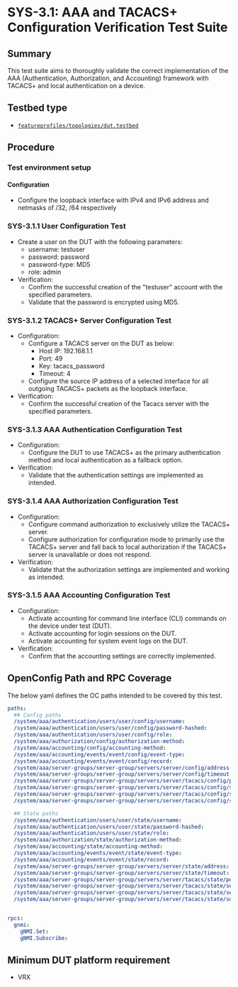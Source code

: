 # SYS-3.1: AAA and TACACS+ Configuration Verification Test Suite


## Summary

This test suite aims to thoroughly validate the correct implementation  of the AAA (Authentication, Authorization, and Accounting) framework with TACACS+ and local authentication on a device. 

## Testbed type

*  [`featureprofiles/topologies/dut.testbed`](https://github.com/openconfig/featureprofiles/blob/main/topologies/dut.testbed)

## Procedure

### Test environment setup

#### Configuration

*   Configure the loopback interface with IPv4 and IPv6 address and netmasks of /32, /64 respectively

### SYS-3.1.1 User Configuration Test

*   Create a user on the DUT with the following parameters:
    *   username: testuser
    *   password: password
    *   password-type: MD5
    *   role: admin
*   Verification:
    *   Confirm the successful creation of the "testuser" account with the specified parameters.
    *   Validate that the password is encrypted using MD5.

### SYS-3.1.2 TACACS+ Server Configuration Test

*   Configuration:   
    *   Configure a TACACS server on the DUT as below:
        *   Host IP: 192.168.1.1
        *   Port: 49
        *   Key: tacacs_password
        *   Timeout: 4
    *   Configure the source IP address of a selected interface for all outgoing TACACS+ packets as the loopback interface.
*   Verification:
    *   Confirm the successful creation of the Tacacs server with the specified parameters.

### SYS-3.1.3 AAA Authentication Configuration Test

*   Configuration:
    *   Configure the DUT to use TACACS+ as the primary authentication method and local authentication as a fallback option.
*   Verification:
    *   Validate that the authentication settings are implemented as intended.

### SYS-3.1.4 AAA Authorization Configuration Test

*   Configuration:
    *   Configure command authorization to exclusively utilize the TACACS+ server.
    *   Configure authorization for configuration mode to primarily use the TACACS+ server and fall back to local authorization if the TACACS+ server is unavailable or does not respond.
*   Verification:
    *   Validate that the authorization settings are implemented and working as intended.

### SYS-3.1.5 AAA Accounting Configuration Test

*   Configuration:
    *   Activate accounting for command line interface (CLI) commands on the device under test (DUT).
    *   Activate accounting for login sessions on the DUT.
    *   Activate accounting for system event logs on the DUT.
*   Verification:
    *   Confirm that the accounting settings are correctly implemented.

## OpenConfig Path and RPC Coverage

The below yaml defines the OC paths intended to be covered by this test.

```yaml
paths:
  ## Config paths
  /system/aaa/authentication/users/user/config/username:
  /system/aaa/authentication/users/user/config/password-hashed:
  /system/aaa/authentication/users/user/config/role:
  /system/aaa/authorization/config/authorization-method:
  /system/aaa/accounting/config/accounting-method:
  /system/aaa/accounting/events/event/config/event-type:
  /system/aaa/accounting/events/event/config/record:
  /system/aaa/server-groups/server-group/servers/server/config/address:
  /system/aaa/server-groups/server-group/servers/server/config/timeout:
  /system/aaa/server-groups/server-group/servers/server/tacacs/config/port:
  /system/aaa/server-groups/server-group/servers/server/tacacs/config/secret-key:
  /system/aaa/server-groups/server-group/servers/server/tacacs/config/secret-key-hashed:
  /system/aaa/server-groups/server-group/servers/server/tacacs/config/source-address:

  ## State paths
  /system/aaa/authentication/users/user/state/username:
  /system/aaa/authentication/users/user/state/password-hashed:
  /system/aaa/authentication/users/user/state/role:
  /system/aaa/authorization/state/authorization-method:
  /system/aaa/accounting/state/accounting-method:
  /system/aaa/accounting/events/event/state/event-type:
  /system/aaa/accounting/events/event/state/record:
  /system/aaa/server-groups/server-group/servers/server/state/address:
  /system/aaa/server-groups/server-group/servers/server/state/timeout:
  /system/aaa/server-groups/server-group/servers/server/tacacs/state/port:
  /system/aaa/server-groups/server-group/servers/server/tacacs/state/secret-key:
  /system/aaa/server-groups/server-group/servers/server/tacacs/state/secret-key-hashed:
  /system/aaa/server-groups/server-group/servers/server/tacacs/state/source-address:


rpcs:
  gnmi:
    gNMI.Set:
    gNMI.Subscribe:
```

## Minimum DUT platform requirement

* VRX
